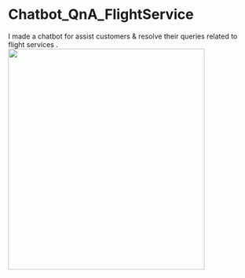 # Chatbot_QnA_FlightService
I made a chatbot for assist customers &amp; resolve their queries related to flight services .
<img src ="[https://previews.123rf.com/images/vgarts/vgarts1507/vgarts150700185/42259742-save-bird-save-environment.jpg](https://st4.depositphotos.com/9999814/41772/i/450/depositphotos_417720198-stock-photo-ai-robot-using-computer-to.jpg)https://st4.depositphotos.com/9999814/41772/i/450/depositphotos_417720198-stock-photo-ai-robot-using-computer-to.jpg" width=400 height=450/>
